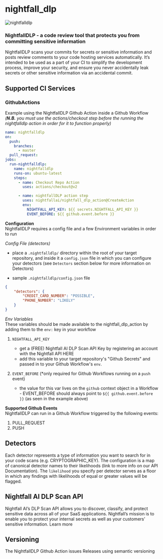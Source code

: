 # nightfall_dlp
![nightfalldlp](https://www.finsmes.com/wp-content/uploads/2019/11/Nightfall-AI.png "nightfalldlp")
### NightfallDLP - a code review tool that protects you from committing sensitive information

NightfallDLP scans your commits for secrets or sensitive information and posts review comments to your code hosting 
services automatically. It’s intended to be used as a part of your CI to simplify the development process, improve your 
security, and ensure you never accidentally leak secrets or other sensitive information via an accidental commit.

## Supported CI Services
### GithubActions
Example using the NightfallDLP Github Action inside a Github Workflow  
_(**N.B.** you must use the actions/checkout step before the running the nightfalldlp action in order for it to function properly)_
```yaml
name: nightfalldlp
on:
  push:
    branches:
      - master
  pull_request:
jobs:
  run-nightfalldlp:
    name: nightfalldlp
    runs-on: ubuntu-latest
    steps:
      - name: Checkout Repo Action
        uses: actions/checkout@v2

      - name: nightfallDLP action step
        uses: nightfallai/nightfall_dlp_action@CreateAction
        env:
          NIGHTFALL_API_KEY: ${{ secrets.NIGHTFALL_API_KEY }}
          EVENT_BEFORE: ${{ github.event.before }}
```

**Configuration**  
NightfallDLP requires a config file and a few Environment variables in order to run  

_Config File (detectors)_  
 - place a `.nightfalldlp/` directory within the root of your target repository, and inside it a `config.json` file
 in which you can configure your detectors (see `Detectors` section below for more information on Detectors)  

 - sample `.nightfalldlp/config.json` file
```json
{
    "detectors": {
        "CREDIT_CARD_NUMBER": "POSSIBLE",
        "PHONE_NUMBER": "LIKELY"
    }
}
```
_Env Variables_    
These variables should be made available to the nightfall_dlp_action by adding them to the `env:` key in your workflow  
1) `NIGHTFALL_API_KEY`
    - get a (FREE) Nightfall AI DLP Scan API Key by registering an account with the Nightfall API HERE
    - add this variable to your target repository's "Github Secrets" and passed in to your Github Workflow's `env`.

2) `EVENT_BEFORE` (*only required for Github Workflows running on a `push` event)
    - the value for this var lives on the `github` context object in a Workflow - EVENT_BEFORE should always point to
    `${{ github.event.before }}` (as seen in the example above)
    
**Supported Github Events**  
NightfallDLP can run in a Github Workflow triggered by the following events:
1) PULL_REQUEST
2) PUSH

## Detectors
Each detector represents a type of information you want to search for in your code scans (e.g. CRYPTOGRAPHIC_KEY). The 
configuration is a map of canonical detector names to their likelihoods (link to more info on our API Documentation). The 
`likelihood` you specify per detector serves as a floor in which any findings with likelihoods of equal or greater values will be flagged.

## Nightfall AI DLP Scan API
Nightfall AI’s DLP Scan API allows you to discover, classify, and protect sensitive data across all of your SaaS applications. 
Nightfall’s mission is to enable you to protect your internal secrets as well as your customers’ sensitive information.
Learn more

## Versioning
The NightfallDLP Github Action issues Releases using semantic versioning

